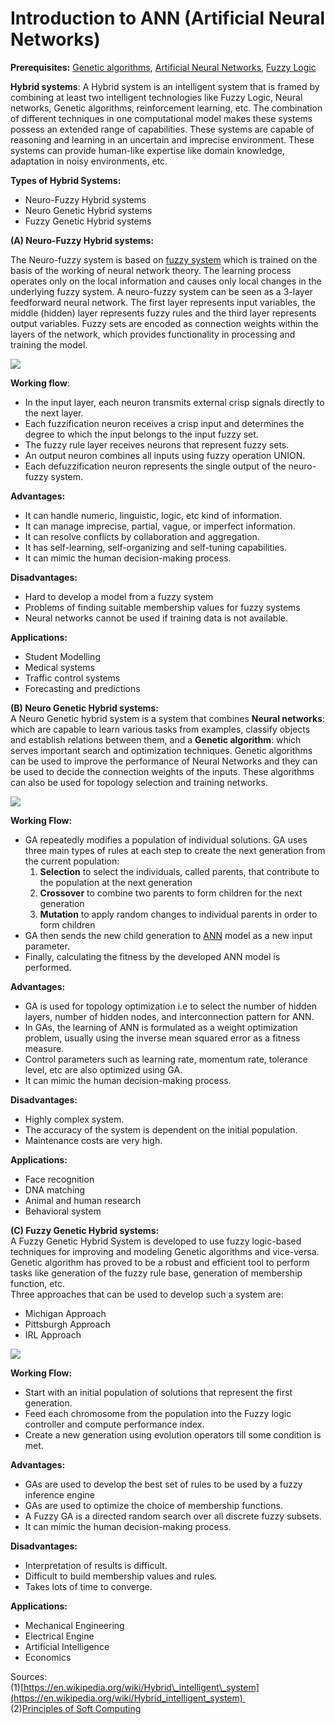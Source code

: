 ﻿# Introduction to ANN (Artificial Neural Networks) 

**Prerequisites:** [Genetic algorithms](https://www.geeksforgeeks.org/genetic-algorithms/), [Artificial Neural Networks](https://www.geeksforgeeks.org/introduction-to-artificial-neutral-networks/), [Fuzzy Logic](https://www.geeksforgeeks.org/fuzzy-logic-set-2-classical-fuzzy-sets/) 

**Hybrid systems**: A Hybrid system is an intelligent system that is framed by combining at least two intelligent technologies like Fuzzy Logic, Neural networks, Genetic algorithms, reinforcement learning, etc. The combination of different techniques in one computational model makes these systems possess an extended range of capabilities. These systems are capable of reasoning and learning in an uncertain and imprecise environment. These systems can provide human-like expertise like domain knowledge, adaptation in noisy environments, etc. 

**Types of Hybrid Systems:** 

*   Neuro-Fuzzy Hybrid systems
*   Neuro Genetic Hybrid systems
*   Fuzzy Genetic Hybrid systems

**(A) Neuro-Fuzzy Hybrid systems:** 

The Neuro-fuzzy system is based on [fuzzy system](https://www.geeksforgeeks.org/fuzzy-logic-introduction/) which is trained on the basis of the working of neural network theory. The learning process operates only on the local information and causes only local changes in the underlying fuzzy system. A neuro-fuzzy system can be seen as a 3-layer feedforward neural network. The first layer represents input variables, the middle (hidden) layer represents fuzzy rules and the third layer represents output variables. Fuzzy sets are encoded as connection weights within the layers of the network, which provides functionality in processing and training the model. 

![](https://media.geeksforgeeks.org/wp-content/uploads/NF_sys-1.png)

**Working flow**: 

*   In the input layer, each neuron transmits external crisp signals directly to the next layer.
*   Each fuzzification neuron receives a crisp input and determines the degree to which the input belongs to the input fuzzy set.
*   The fuzzy rule layer receives neurons that represent fuzzy sets.
*   An output neuron combines all inputs using fuzzy operation UNION.
*   Each defuzzification neuron represents the single output of the neuro-fuzzy system.

**Advantages:** 

*   It can handle numeric, linguistic, logic, etc kind of information.
*   It can manage imprecise, partial, vague, or imperfect information.
*   It can resolve conflicts by collaboration and aggregation.
*   It has self-learning, self-organizing and self-tuning capabilities.
*   It can mimic the human decision-making process.

**Disadvantages:** 

*   Hard to develop a model from a fuzzy system
*   Problems of finding suitable membership values for fuzzy systems
*   Neural networks cannot be used if training data is not available.

**Applications:** 

*   Student Modelling
*   Medical systems
*   Traffic control systems
*   Forecasting and predictions

**(B) Neuro Genetic Hybrid systems:**   
A Neuro Genetic hybrid system is a system that combines **Neural networks**: which are capable to learn various tasks from examples, classify objects and establish relations between them, and a **Genetic algorithm**: which serves important search and optimization techniques. Genetic algorithms can be used to improve the performance of Neural Networks and they can be used to decide the connection weights of the inputs. These algorithms can also be used for topology selection and training networks. 

![](https://media.geeksforgeeks.org/wp-content/uploads/NG_sys.png)

**Working Flow:** 

*   GA repeatedly modifies a population of individual solutions. GA uses three main types of rules at each step to create the next generation from the current population:
    1.  **Selection** to select the individuals, called parents, that contribute to the population at the next generation
    2.  **Crossover** to combine two parents to form children for the next generation
    3.  **Mutation** to apply random changes to individual parents in order to form children
*   GA then sends the new child generation to [ANN](https://www.geeksforgeeks.org/introduction-to-artificial-neutral-networks/) model as a new input parameter.
*   Finally, calculating the fitness by the developed ANN model is performed.

**Advantages:** 

*   GA is used for topology optimization i.e to select the number of hidden layers, number of hidden nodes, and interconnection pattern for ANN.
*   In GAs, the learning of ANN is formulated as a weight optimization problem, usually using the inverse mean squared error as a fitness measure.
*   Control parameters such as learning rate, momentum rate, tolerance level, etc are also optimized using GA.
*   It can mimic the human decision-making process.

**Disadvantages:** 

*   Highly complex system.
*   The accuracy of the system is dependent on the initial population.
*   Maintenance costs are very high.

**Applications:** 

*   Face recognition
*   DNA matching
*   Animal and human research
*   Behavioral system

**(C) Fuzzy Genetic Hybrid systems:**   
A Fuzzy Genetic Hybrid System is developed to use fuzzy logic-based techniques for improving and modeling Genetic algorithms and vice-versa. Genetic algorithm has proved to be a robust and efficient tool to perform tasks like generation of the fuzzy rule base, generation of membership function, etc.   
Three approaches that can be used to develop such a system are: 

*   Michigan Approach
*   Pittsburgh Approach
*   IRL Approach

![](https://media.geeksforgeeks.org/wp-content/uploads/FG_sys.png)

**Working Flow:** 

*   Start with an initial population of solutions that represent the first generation.
*   Feed each chromosome from the population into the Fuzzy logic controller and compute performance index.
*   Create a new generation using evolution operators till some condition is met.

**Advantages:** 

*   GAs are used to develop the best set of rules to be used by a fuzzy inference engine
*   GAs are used to optimize the choice of membership functions.
*   A Fuzzy GA is a directed random search over all discrete fuzzy subsets.
*   It can mimic the human decision-making process.

**Disadvantages:** 

*   Interpretation of results is difficult.
*   Difficult to build membership values and rules.
*   Takes lots of time to converge.

**Applications:** 

*   Mechanical Engineering
*   Electrical Engine
*   Artificial Intelligence
*   Economics

Sources:   
(1)[https://en.wikipedia.org/wiki/Hybrid\_intelligent\_system](https://en.wikipedia.org/wiki/Hybrid_intelligent_system)   
(2)[Principles of Soft Computing](https://books.google.co.in/books/about/PRINCIPLES_OF_SOFT_COMPUTING_With_CD.html?id=CXruGgP0BTIC) 

